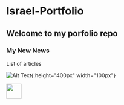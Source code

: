 # Israel-Portfolio

## Welcome to my porfolio repo

### My New News

List of articles
<!-- ![video](https://github.com/israman30/Israel-Portfolio/README.md/img/iDibujo.mov | width=100)

![dibujo](https://github.com/israman30/Israel-Portfolio/img/iDibujo.gif) -->

![Alt Text](img/iDibujo.gif){:height="400px" width="100px"}

<img src="https://github.com/israman30/Israel-Portfolio/img/iDibujo.gif" width="40" height="40" />
